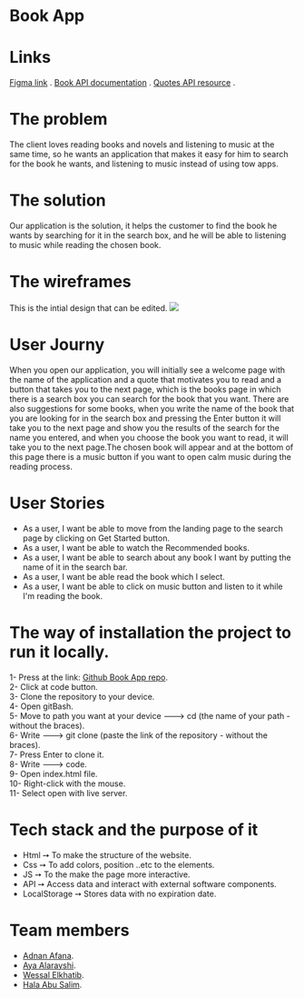 # Book App
# Links 
[Figma link](https://www.figma.com/file/X183PfgsEmdP7wW3f2HMxF/Untitled?node-id=0%3A1) .
[Book API documentation](https://developers.google.com/books/docs/v1/using) .
[Quotes API resource](https://github.com/lukePeavey/quotable#get-quote-by-id) .

# The problem
The client loves reading books and novels and listening to music at the same time, so he wants an application that makes it easy for him to search for the book he wants, and listening to music instead of using tow apps.

# The solution
Our application is the solution, it helps the customer to find the book he wants by searching for it in the search box, and he will be able to listening to music while reading the chosen book.

# The wireframes
This is the intial design that can be edited.
![](https://i.imgur.com/BwhiVyO.png)

# User Journy
When you open our application, you will initially see a welcome page with the name of the application and a quote that motivates you to read and a button that takes you to the next page, which is the books page in which there is a search box you can search for the book that you want. There are also suggestions for some books, when you write the name of the book that you are looking for in the search box and pressing the Enter button it will take you to the next page and show you the results of the search for the name you entered, and when you choose the book you want to read, it will take you to the next page.The chosen book will appear  and at the bottom of this page there is a music button if you want to open calm music during the reading process.

# User Stories
* As a user, I want be able to move from the landing page to the search page by clicking on Get Started button.
* As a user, I want be able to watch the Recommended books. 
* As a user, I want be able to search about any book I want by putting the name of it in the search bar.
* As a user, I want be able read the book which I select.
* As a user, I want be able to click on music button and listen to it while I'm reading the book.

# The way of installation the project to run it locally.
1- Press at the link: [Github Book App repo](https://github.com/GSG-FC03/Book-App).<br>
2- Click at code button.<br>
3- Clone the repository to your device.<br>
4- Open gitBash.<br>
5- Move to path you want at your device ---> cd (the name of your path - without the braces).<br>
6- Write ---> git clone (paste the link of the repository - without the braces).<br>
7- Press Enter to clone it.<br>
8- Write ---> code.<br>
9- Open index.html file.<br>
10- Right-click with the mouse.<br>
11- Select open with live server.<br>

# Tech stack and the purpose of it
* Html ➙ To make the structure of the website.
* Css ➙ To add colors, position ..etc to the elements.
* JS ➙ To the make the page more interactive.
* API ➙ Access data and interact with external software components.
* LocalStorage ➙ Stores data with no expiration date.

# Team members
- [Adnan Afana](https://github.com/adnan-afana).
- [Aya Alarayshi](https://github.com/Aya74).
- [Wessal Elkhatib](https://github.com/WessalJawad95).
- [Hala Abu Salim](https://github.com/HalaSalim77).



